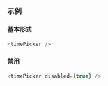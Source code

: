 ### 示例
#### 基本形式

<div id="j-example1"></div>

```javascript
<timePicker />
```

#### 禁用

<div id="j-example2"></div>

```javascript
<timePicker disabled={true} />
```

